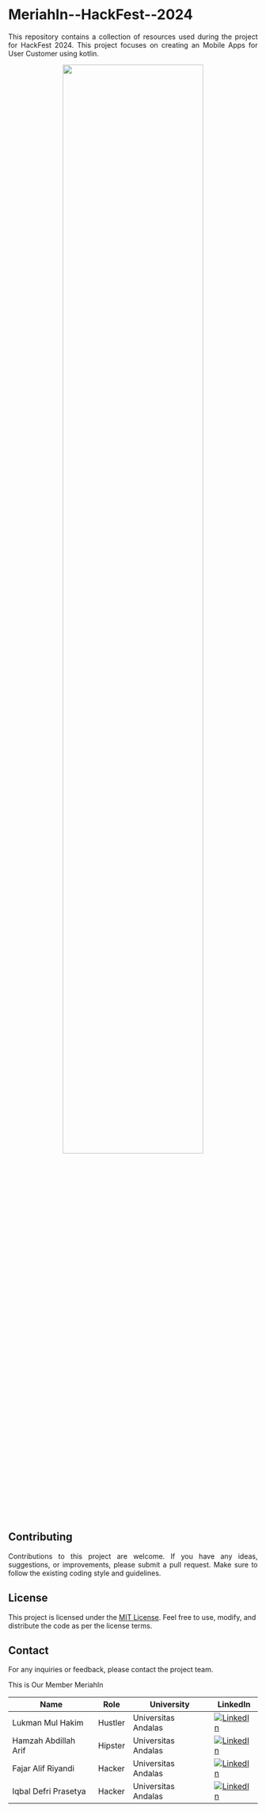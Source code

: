 # MeriahIn--HackFest--2024

<p align="justify"> This repository contains a collection of resources used during the project for HackFest 2024. This project focuses on creating an Mobile Apps for User Customer using kotlin. </p>

<p align="center">
  <img src="Section 1.png" width=75% height=75% >
</p>

## Contributing

<p align="justify"> Contributions to this project are welcome. If you have any ideas, suggestions, or improvements, please submit a pull request. Make sure to follow the existing coding style and guidelines. </p>

## License

This project is licensed under the [MIT License](https://opensource.org/licenses/MIT). Feel free to use, modify, and distribute the code as per the license terms.

## Contact

For any inquiries or feedback, please contact the project team.

This is Our Member MeriahIn

| Name                   | Role     | University          | LinkedIn                                                                                          |
| ---------------------- | -------- | ------------------- | ------------------------------------------------------------------------------------------------- |
| Lukman Mul Hakim       | Hustler  | Universitas Andalas | [![LinkedIn](https://img.shields.io/badge/LinkedIn-0077B5?style=for-the-badge&logo=linkedin&logoColor=white)](https://www.linkedin.com/in/lukman-mul-hakim-596a04242/) |
| Hamzah Abdillah Arif   | Hipster  | Universitas Andalas | [![LinkedIn](https://img.shields.io/badge/LinkedIn-0077B5?style=for-the-badge&logo=linkedin&logoColor=white)](https://www.linkedin.com/in/iqbal-defri-prasetya-24a746128/) |
| Fajar Alif Riyandi     | Hacker   | Universitas Andalas | [![LinkedIn](https://img.shields.io/badge/LinkedIn-0077B5?style=for-the-badge&logo=linkedin&logoColor=white)](https://www.linkedin.com/in/fajar-alif-riyandi-b257512a1/) |
| Iqbal Defri Prasetya   | Hacker   | Universitas Andalas | [![LinkedIn](https://img.shields.io/badge/LinkedIn-0077B5?style=for-the-badge&logo=linkedin&logoColor=white)](https://www.linkedin.com/in/iqbal-defri-prasetya-24a746128/) |

